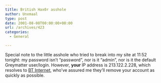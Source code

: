 ```yaml
---
title: British Hax0r asshole
author: Unxmaal
type: post
date: 2001-08-08T00:00:00+00:00
url: /archives/423
categories:
  - General

---
```

Special note to the little asshole who tried to break into my site at 11:52 tonight: my password isn&#8217;t &#8220;password&#8221;, nor is it &#8220;admin&#8221;, nor is it the default Greymatter user/login. However, **your** IP address is 213.122.2.228, which resolves to [BT Internet][1], who&#8217;ve assured me they&#8217;ll remove your account as quickly as possible.

 [1]: http://www.btopenworld.com